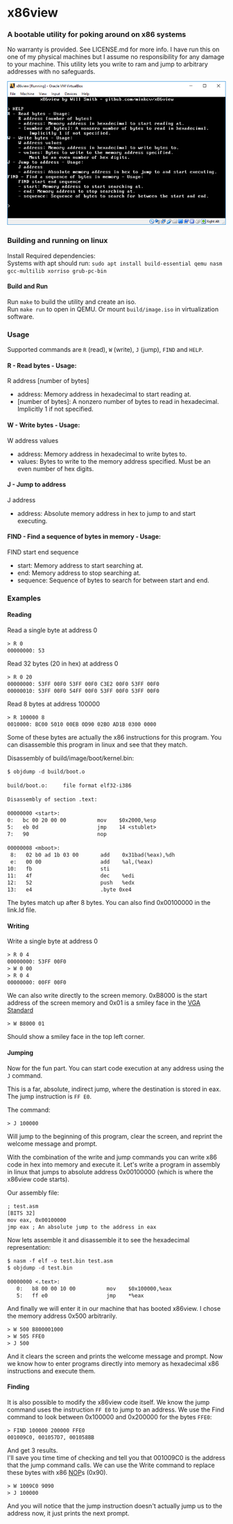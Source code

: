# x86view
### A bootable utility for poking around on x86 systems
No warranty is provided. See LICENSE.md for more info. I have run this on one of my physical machines but I assume no responsibility for any damage to your machine. This utility lets you write to ram and jump to arbitrary addresses with no safeguards.

![screenshot](./screenshot.png)

### Building and running on linux
Install Required dependencies:  
Systems with apt should run: `sudo apt install build-essential qemu nasm gcc-multilib xorriso grub-pc-bin`

#### Build and Run
Run `make` to build the utility and create an iso.  
Run `make run` to open in QEMU. Or mount `build/image.iso` in virtualization software. 

### Usage
Supported commands are `R` (read), `W` (write), `J` (jump), `FIND` and `HELP`.
#### R - Read bytes - Usage:
R address [number of bytes]
* address: Memory address in hexadecimal to start reading at.
* [number of bytes]: A nonzero number of bytes to read in hexadecimal. Implicitly 1 if not specified.

#### W - Write bytes - Usage:
W address values
* address: Memory address in hexadecimal to write bytes to.
* values: Bytes to write to the memory address specified. Must be an even number of hex digits.

#### J - Jump to address
J address
* address: Absolute memory address in hex to jump to and start executing. 

#### FIND - Find a sequence of bytes in memory - Usage:
FIND start end sequence
* start: Memory address to start searching at.
* end: Memory address to stop searching at.
* sequence: Sequence of bytes to search for between start and end.

### Examples
#### Reading
Read a single byte at address 0

    > R 0
    00000000: 53

Read 32 bytes (20 in hex) at address 0

    > R 0 20
    00000000: 53FF 00F0 53FF 00F0 C3E2 00F0 53FF 00F0
    00000010: 53FF 00F0 54FF 00F0 53FF 00F0 53FF 00F0

Read 8 bytes at address 100000

    > R 100000 8
    0010000: BC00 5010 00EB 0D90 02BO AD1B 0300 0000

Some of these bytes are actually the x86 instructions for this program. You can disassemble this program in linux and see that they match.

Disassembly of build/image/boot/kernel.bin:

    $ objdump -d build/boot.o

    build/boot.o:     file format elf32-i386

    Disassembly of section .text:

    00000000 <start>:
    0:   bc 00 20 00 00          mov    $0x2000,%esp
    5:   eb 0d                   jmp    14 <stublet>
    7:   90                      nop

    00000008 <mboot>:
     8:   02 b0 ad 1b 03 00       add    0x31bad(%eax),%dh
     e:   00 00                   add    %al,(%eax)
    10:   fb                      sti
    11:   4f                      dec    %edi
    12:   52                      push   %edx
    13:   e4                      .byte 0xe4

The bytes match up after 8 bytes. You can also find 0x00100000 in the link.ld file.

#### Writing
Write a single byte at address 0

    > R 0 4
    00000000: 53FF 00F0
    > W 0 00
    > R 0 4
    00000000: 00FF 00F0

We can also write directly to the screen memory. 
0xB8000 is the start address of the screen memory and 0x01 is a smiley face in the [VGA Standard](https://en.wikipedia.org/wiki/Code_page_437)

    > W B8000 01

Should show a smiley face in the top left corner.

#### Jumping
Now for the fun part. You can start code execution at any address using the `J` command. 

This is a far, absolute, indirect jump, where the destination is stored in eax. The jump instruction is `FF E0`.

The command:

    > J 100000

Will jump to the beginning of this program, clear the screen, and reprint the welcome message and prompt.

With the combination of the write and jump commands you can write x86 code in hex into memory and execute it. 
Let's write a program in assembly in linux that jumps to absolute address 0x00100000 (which is where the x86view code starts).

Our assembly file:

    ; test.asm
    [BITS 32]
    mov eax, 0x00100000
    jmp eax ; An absolute jump to the address in eax

Now lets assemble it and disassemble it to see the hexadecimal representation:

    $ nasm -f elf -o test.bin test.asm
    $ objdump -d test.bin

    00000000 <.text>:
       0:	b8 00 00 10 00       	mov    $0x100000,%eax
       5:	ff e0                	jmp    *%eax

And finally we will enter it in our machine that has booted x86view. I chose the memory address 0x500 arbitrarily.

    > W 500 B800001000
    > W 505 FFE0
    > J 500

And it clears the screen and prints the welcome message and prompt. Now we know how to enter programs directly into memory as hexadecimal x86 instructions and execute them.

#### Finding
It is also possible to modify the x86view code itself. We know the jump command uses the instruction `FF E0` to jump to an address.
We use the Find command to look between 0x100000 and 0x200000 for the bytes `FFE0`:

    > FIND 100000 200000 FFE0
    001009C0, 001057D7, 001058BB

And get 3 results.  
I'll save you time time of checking and tell you that 001009C0 is the address that the jump command calls.
We can use the Write command to replace these bytes with x86 [NOP](https://en.wikipedia.org/wiki/NOP_(code))s (0x90).

    > W 1009C0 9090
    > J 100000

And you will notice that the jump instruction doesn't actually jump us to the address now, it just prints the next prompt.

